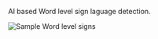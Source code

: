AI based Word level sign laguage detection.


![Sample Word level signs](https://github.com/user-attachments/assets/7fddfe58-5a42-410c-a4fe-b2b329de8a23)
